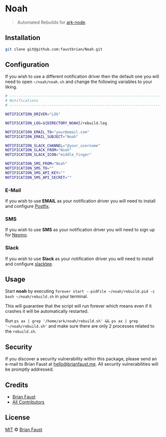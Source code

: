 # Noah

> Automated Rebuilds for [ark-node](https://github.com/ArkEcosystem/ark-node).

## Installation

```bash
git clone git@github.com:faustbrian/Noah.git
```

## Configuration

If you wish to use a different notification driver then the default one you will need to open `~/noah/noah.sh` and change the following variables to your liking.

```bash
# --------------------------------------------------------------------------------------------------
# Notifications
# --------------------------------------------------------------------------------------------------

NOTIFICATION_DRIVER="LOG"

NOTIFICATION_LOG=${DIRECTORY_NOAH}/rebuild.log

NOTIFICATION_EMAIL_TO="your@email.com"
NOTIFICATION_EMAIL_SUBJECT="Noah"

NOTIFICATION_SLACK_CHANNEL="@your_username"
NOTIFICATION_SLACK_FROM="Noah"
NOTIFICATION_SLACK_ICON="middle_finger"

NOTIFICATION_SMS_FROM="Noah"
NOTIFICATION_SMS_TO=""
NOTIFICATION_SMS_API_KEY=""
NOTIFICATION_SMS_API_SECRET=""
```

### E-Mail

If you wish to use **EMAIL** as your notification driver you will need to install and configure [Postfix](https://www.digitalocean.com/community/tutorials/how-to-install-and-configure-postfix-on-ubuntu-16-04).

### SMS

If you wish to use **SMS** as your notification driver you will need to sign up for [Nexmo](https://www.nexmo.com).

### Slack

If you wish to use **Slack** as your notification driver you will need to install and configure [slacktee](https://github.com/course-hero/slacktee).

## Usage

Start **noah** by executing `forever start --pidFile ~/noah/rebuild.pid -c bash ~/noah/rebuild.sh` in your terminal.

This will guarantee that the script will run forever which means even if it crashes it will be automatically restarted.

Run `ps ax | grep '/home/ark/noah/rebuild.sh' && ps ax | grep '~/noah/rebuild.sh'` and make sure there are only 2 processes related to the `rebuild.sh`.

## Security

If you discover a security vulnerability within this package, please send an e-mail to Brian Faust at hello@brianfaust.me. All security vulnerabilities will be promptly addressed.

## Credits

- [Brian Faust](https://github.com/faustbrian)
- [All Contributors](../../contributors)

## License

[MIT](LICENSE) © [Brian Faust](https://brianfaust.me)
